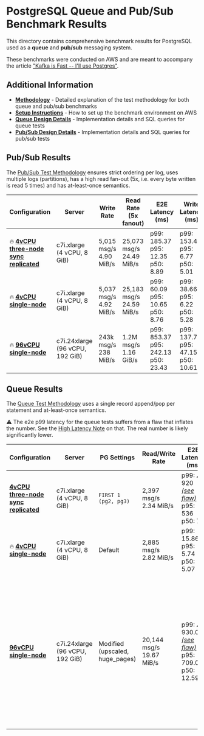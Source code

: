 # PostgreSQL Queue and Pub/Sub Benchmark Results

This directory contains comprehensive benchmark results for PostgreSQL used as a **queue** and **pub/sub** messaging system.

These benchmarks were conducted on AWS and are meant to accompany the article ["Kafka is Fast -- I'll use Postgres"](https://topicpartition.io/blog/postgres-pubsub-queue-benchmarks).

## Additional Information

- **[Methodology](./METHODOLOGY.md)** - Detailed explanation of the test methodology for both queue and pub/sub benchmarks
- **[Setup Instructions](./SETUP.md)** - How to set up the benchmark environment on AWS
- **[Queue Design Details](./queue/README.md)** - Implementation details and SQL queries for queue tests
- **[Pub/Sub Design Details](./pubsub/README.md)** - Implementation details and SQL queries for pub/sub tests

## Pub/Sub Results

The [Pub/Sub Test Methodology](./METHODOLOGY.md#pub-sub) ensures strict ordering per log, uses multiple logs (partitions), has a high read fan-out (5x, i.e. every byte written is read 5 times) and has at-least-once semantics.

| Configuration                                                                                    | Server | Write Rate | Read Rate (5x fanout) | E2E Latency (ms) | Write Latency (ms) | Read Latency (ms) | Partitions | PG Settings                                                                                                     | Bottleneck                                          |
|--------------------------------------------------------------------------------------------------|---------|------------|-----------------------|------------------|-------------------|------------------|------------|-----------------------------------------------------------------------------------------------------------------|-----------------------------------------------------|
| 🔥 **[4vCPU three-node sync replicated](./results/pubsub/4vcpu/three_node/4vcpu_replicated.md)** | c7i.xlarge<br>(4 vCPU, 8 GiB) | 5,015 msg/s<br>4.90 MiB/s | 25,073 msg/s<br>24.49 MiB/s | p99: 185.37<br>p95: 12.35<br>p50: 8.89 | p99: 153.45<br>p95: 6.77<br>p50: 5.01 | p99: 56.69<br>p95: 4.91<br>p50: 3.89 | 4 | `FIRST 1 (pg2, pg3)` and `SET (autovacuum_analyze_scale_factor = 0.05)` on the partition tables                 | number of clients                                   |
| 🔥 **[4vCPU single-node](./results/pubsub/4vcpu/single_node/4vcpu.md)**                          | c7i.xlarge<br>(4 vCPU, 8 GiB) | 5,037 msg/s<br>4.92 MiB/s | 25,183 msg/s<br>24.59 MiB/s | p99: 60.09<br>p95: 10.65<br>p50: 8.76 | p99: 38.66<br>p95: 6.22<br>p50: 5.28 | p99: 27.13<br>p95: 4.67<br>p50: 3.54 | 4 | All defaults<br>(besides `SET (autovacuum_analyze_scale_factor = 0.05)` on the partition tables)                | number of clients                                   |
| 🔥 **[96vCPU single-node](./results/pubsub/96vcpu/single_node/96vcpu.md)**                       | c7i.24xlarge<br>(96 vCPU, 192 GiB) | 243k msg/s<br>238 MiB/s | 1.2M msg/s<br>1.16 GiB/s | p99: 853.37<br>p95: 242.13<br>p50: 23.43 | p99: 137.78<br>p95: 47.15<br>p50: 10.61 | p99: 24.61<br>p95: 19.50<br>p50: 10.45 | 30 | Modified (upscaled, huge_pages) <br> and `SET (autovacuum_analyze_scale_factor = 0.05)` on the partition tables | unsure, probably partitions (8 MiB/s per partition) |

## Queue Results

The [Queue Test Methodology](./METHODOLOGY.md#queues) uses a single record append/pop per statement and at-least-once semantics.

⚠️ The e2e p99 latency for the queue tests suffers from a flaw that inflates the number. See the [High Latency Note](./queue/IMPERFECTIONS.md#high-e2e-latency-note) on that.
The real number is likely significantly lower.

| Configuration | Server | PG Settings | Read/Write Rate | E2E Latency (ms)                                                                                                  | Write Latency (ms) | Read Latency (ms) | Bottleneck                                                                                                                                                                                    |
|--------------|---------|------------|-----------------|-------------------------------------------------------------------------------------------------------------------|-------------------|------------------|-----------------------------------------------------------------------------------------------------------------------------------------------------------------------------------------------|
| **[4vCPU three-node sync replicated](./results/queue/4vcpu/three_node/4vcpu_replicated.md)** | c7i.xlarge<br>(4 vCPU, 8 GiB) | `FIRST 1 (pg2, pg3)` | 2,397 msg/s<br>2.34 MiB/s | p99: ⚠️ 920 [*(see flaw)*](./results/queue/IMPERFECTIONS.md#high-e2e-latency-note)<br>p95: 536<br>p50: 7          | p99: 3.3<br>p95: 2.6<br>p50: 2 | p99: 7.65<br>p95: 6.95<br>p50: 5.8 | number of clients                                                                                                                                                                             |
| 🔥 **[4vCPU single-node](./results/queue/4vcpu/single_node/4vcpu.md)** | c7i.xlarge<br>(4 vCPU, 8 GiB) | Default | 2,885 msg/s<br>2.82 MiB/s | p99: 15.86<br>p95: 5.74<br>p50: 5.07                                                                              | p99: 2.46<br>p95: 2.27<br>p50: 1.77 | p99: 4.20<br>p95: 3.64<br>p50: 3.37 | number of clients                                                                                                                                                                             |
| **[96vCPU single-node](./results/queue/96vcpu/single_node/96vcpu.md)** | c7i.24xlarge<br>(96 vCPU, 192 GiB) | Modified<br>(upscaled, huge_pages) | 20,144 msg/s<br>19.67 MiB/s | p99: ⚠️ 930.09 [*(see flaw)*](./results/queue/IMPERFECTIONS.md#high-e2e-latency-note)<br>p95: 709.01<br>p50: 12.59 | p99: 9.42<br>p95: 1.99<br>p50: 1.16 | p99: 22.59<br>p95: 14.93<br>p50: 6.27 | Not pushed further; Some bottleneck was probably hit due to single-table congestion; It's very likely multiple different queue tables would have scaled way beyond this number. | 
